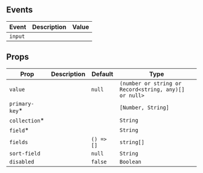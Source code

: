 ## Events

| Event   | Description | Value |
| ------- | ----------- | ----- |
| `input` |             |       |

## Props

| Prop            | Description | Default    | Type                                                  |
| --------------- | ----------- | ---------- | ----------------------------------------------------- |
| `value`         |             | `null`     | `(number or string or Record<string, any)[] or null>` |
| `primary-key`\* |             |            | `[Number, String]`                                    |
| `collection`\*  |             |            | `String`                                              |
| `field`\*       |             |            | `String`                                              |
| `fields`        |             | `() => []` | `string[]`                                            |
| `sort-field`    |             | `null`     | `String`                                              |
| `disabled`      |             | `false`    | `Boolean`                                             |
